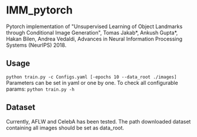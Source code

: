 # IMM_pytorch
Pytorch implementation of "Unsupervised Learning of Object Landmarks through Conditional Image Generation", Tomas Jakab*, Ankush Gupta*, Hakan Bilen, Andrea Vedaldi, Advances in Neural Information Processing Systems (NeurIPS) 2018.

## Usage
`python train.py -c Configs.yaml [-epochs 10 --data_root ./images]`
Parameters can be set in yaml or one by one. To check all configurable params:
`python train.py -h`

## Dataset
Currently, AFLW and CelebA has been tested.
The path downloaded dataset containing all images should be set as data_root.


